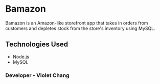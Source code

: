 # Bamazon

Bamazon is an Amazon-like storefront app that takes in orders from customers and depletes stock from the store's inventory using MySQL.

## Technologies Used

- Node.js
- MySQL

### Developer - Violet Chang
